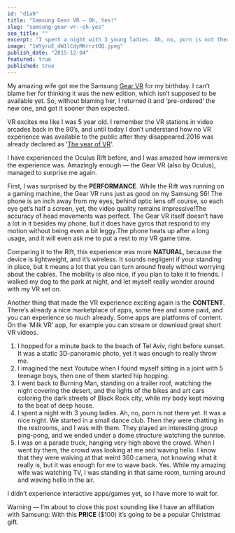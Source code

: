 ```yaml
---
id: "d1a9"
title: "Samsung Gear VR — Oh, Yes!"
slug: "samsung-gear-vr--oh-yes"
seo_title: ""
excerpt: "I spent a night with 3 young ladies. Ah, no, porn is not there yet. It was a nice night. We started in a small dance club."
image: "1WYyruE_dW1lCdyMKrrztOQ.jpeg"
publish_date: "2015-12-04"
featured: true
published: true
---
```


My amazing wife got me the Samsung [Gear VR](http://www.samsung.com/us/explore/gear-vr/) for my birthday. I can’t blame her for thinking it was the new edition, which isn’t supposed to be available yet. So, without blaming her, I returned it and ‘pre-ordered’ the new one, and got it sooner than expected.

VR excites me like I was 5 year old. I remember the VR stations in video arcades back in the 90’s, and until today I don’t understand how no VR experience was available to the public after they disappeared.2016 was already declared as ‘[The year of VR](http://www.huffingtonpost.com/james-g-brooks/the-three-reasons-why-201_b_8532660.html)’.

I have experienced the Oculus Rift before, and I was amazed how immersive the experience was. Amazingly enough — the Gear VR (also by Oculus), managed to surprise me again.

First, I was surprised by the **PERFORMANCE**. While the Rift was running on a gaming machine, the Gear VR runs just as good on my Samsung S6! The phone is an inch away from my eyes, behind optic lens off course, so each eye get’s half a screen, yet, the video quality remains impressive!The accuracy of head movements was perfect. The Gear VR itself doesn’t have a lot in it besides my phone, but it does have gyros that respond to my motion without being even a bit leggy.The phone heats up after a long usage, and it will even ask me to put a rest to my VR game time.

Comparing it to the Rift, this experience was more **NATURAL**, because the device is lightweight, and it’s wireless. It sounds negligent if your standing in place, but it means a lot that you can turn around freely without worrying about the cables. The mobility is also nice, if you plan to take it to friends. I walked my dog to the park at night, and let myself really wonder around with my VR set on.

Another thing that made the VR experience exciting again is the **CONTENT**. There’s already a nice marketplace of apps, some free and some paid, and you can experience so much already. Some apps are platforms of content. On the ‘Milk VR’ app, for example you can stream or download great short VR videos.

1. I hopped for a minute back to the beach of Tel Aviv, right before sunset. It was a static 3D-panoramic photo, yet it was enough to really throw me.
2. I imagined the next Youtube when I found myself sitting in a joint with 5 teenage boys, then one of them started hip hopping.
3. I went back to Burning Man, standing on a trailer roof, watching the night covering the desert, and the lights of the bikes and art cars coloring the dark streets of Black Rock city, while my body kept moving to the beat of deep house.
4. I spent a night with 3 young ladies. Ah, no, porn is not there yet. It was a nice night. We started in a small dance club. Then they were chatting in the restrooms, and I was with them. They played an interesting group ping-pong, and we ended under a dome structure watching the sunrise.
5. I was on a parade truck, hanging very high above the crowd. When I went by them, the crowd was looking at me and waving hello. I know that they were waiving at that weird 360 camera, not knowing what it really is, but it was enough for me to wave back. Yes. While my amazing wife was watching TV, I was standing in that same room, turning around and waving hello in the air.

I didn’t experience interactive apps/games yet, so I have more to wait for.

Warning — I’m about to close this post sounding like I have an affiliation with Samsung: With this **PRICE** ($100) it’s going to be a popular Christmas gift.